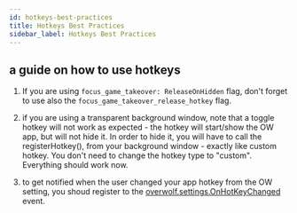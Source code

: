 ```yaml
---
id: hotkeys-best-practices
title: Hotkeys Best Practices
sidebar_label: Hotkeys Best Practices
---
```


## a guide on how to use hotkeys

1. If you are using `focus_game_takeover: ReleaseOnHidden` flag, don't forget to use also the `focus_game_takeover_release_hotkey` flag.  

2. if you are using a transparent background window, note that a toggle hotkey will not work as expected - the hotkey will start/show the OW app, but will not hide it.
   In order to hide it, you will have to call the registerHotkey(), from your background window - exactly like custom hotkey. You don't need to change the hotkey type to "custom". Everything should work now.
   
3. to get notified when the user changed your app hotkey from the OW setting, you shoud register to the [overwolf.settings.OnHotKeyChanged](../api/overwolf-settings#onhotkeychanged) event.